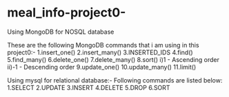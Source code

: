 # meal_info-project0-

Using MongoDB for NOSQL database

These are the following MongoDB commands that i am using in this project0:-
1.insert_one()
2.insert_many()
3.INSERTED_IDS
4.find()
5.find_many()
6.delete_one()
7.delete_many()
8.sort()
i)1 - Ascending order
ii)-1 - Descending order
9.update_one()
10.update_many()
11.limit()

Using mysql for relational database:- 
Following commands are listed below:
1.SELECT
2.UPDATE
3.INSERT
4.DELETE
5.DROP 
6.SORT 



